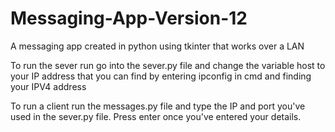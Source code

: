 # Messaging-App-Version-12
A messaging app created in python using tkinter that works over a LAN

To run the sever run go into the sever.py file and change the variable host to your
IP address that you can find by entering ipconfig in cmd and finding your IPV4 address

To run a client run the messages.py file and type the IP and port you've used in the sever.py
file. Press enter once you've entered your details.
